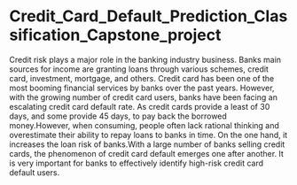 # Credit_Card_Default_Prediction_Classification_Capstone_project
Credit risk plays a major role in the banking industry business. Banks main sources for income are granting loans through various schemes, credit card, investment, mortgage, and others. Credit card has been one of the most booming financial services by banks over the past years. However, with the growing number of credit card users, banks have been facing an escalating credit card default rate. As credit cards provide a least of 30 days, and some provide 45 days, to pay back the borrowed money.However, when consuming, people often lack rational thinking and overestimate their ability to repay loans to banks in time. On the one hand, it increases the loan risk of banks.With a large number of banks selling credit cards, the phenomenon of credit card default emerges one after another. It is very important for banks to effectively identify high-risk credit card default users.
